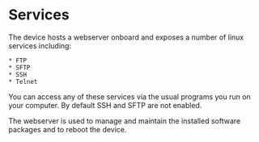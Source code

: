 # Services

The device hosts a webserver onboard and exposes a number of linux services including:

    * FTP
    * SFTP
    * SSH
    * Telnet

You can access any of these services via the usual programs you run on your computer.  By default SSH and SFTP are not enabled.

The webserver is used to manage and maintain the installed software packages and to reboot the device.

